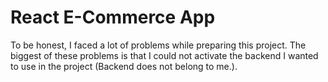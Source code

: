 # React E-Commerce App

To be honest, I faced a lot of problems while preparing this project. The biggest of these problems is that I could not activate the backend I wanted to use in the project (Backend does not belong to me.).
